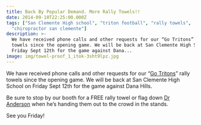 ```yaml
---
title: Back By Popular Demand. More Rally Towels!!
date: 2014-09-10T22:25:00.000Z
tags: ["San Clemente High school", "triton football", "rally towels",
  "chiropractor san clemente"]
description: >-
  We have received phone calls and other requests for our “Go Tritons” rally
  towels since the opening game. We will be back at San Clemente High School on
  Friday Sept 12th for the game against Dana...
image: img/towel-proof_1_itok-3sht9lpz.jpg
---
```

We have received phone calls and other requests for our “[Go Tritons](towel-give-away-night-san-clemente-hs-aug-29th.html "Go Tritons")” rally towels since the opening game. We will be back at San Clemente High School on Friday Sept 12th for the game against Dana Hills.

Be sure to stop by our booth for a FREE rally towel or flag down [Dr Anderson](../meet-doctors.html "meet the dr") when he’s handing them out to the crowd in the stands.

See you Friday!